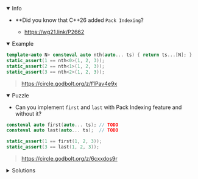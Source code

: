 <details open><summary>Info</summary><p>

* **Did you know that C++26 added `Pack Indexing`?

  * https://wg21.link/P2662

</p></details><details open><summary>Example</summary><p>

```cpp
template<auto N> consteval auto nth(auto... ts) { return ts...[N]; }
static_assert(1 == nth<0>(1, 2, 3));
static_assert(2 == nth<1>(1, 2, 3));
static_assert(3 == nth<2>(1, 2, 3));
```

> https://circle.godbolt.org/z/f1Pav4e9x


</p></details><details open><summary>Puzzle</summary><p>

* Can you implement `first` and `last` with Pack Indexing feature and without it?

```cpp
consteval auto first(auto... ts); // TODO
consteval auto last(auto... ts);  // TODO

static_assert(1 == first(1, 2, 3));
static_assert(3 == last(1, 2, 3));
```

> https://circle.godbolt.org/z/6cxxdos9r

</p></details>

</p></details><details><summary>Solutions</summary><p>
</p></details>
